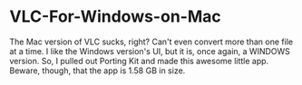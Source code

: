 # VLC-For-Windows-on-Mac
The Mac version of VLC sucks, right? Can't even convert more than one file at a time. I like the Windows version's UI, but it is, once again, a WINDOWS version. So, I pulled  out Porting Kit and made this awesome little app. Beware, though, that the app is 1.58 GB in size.
